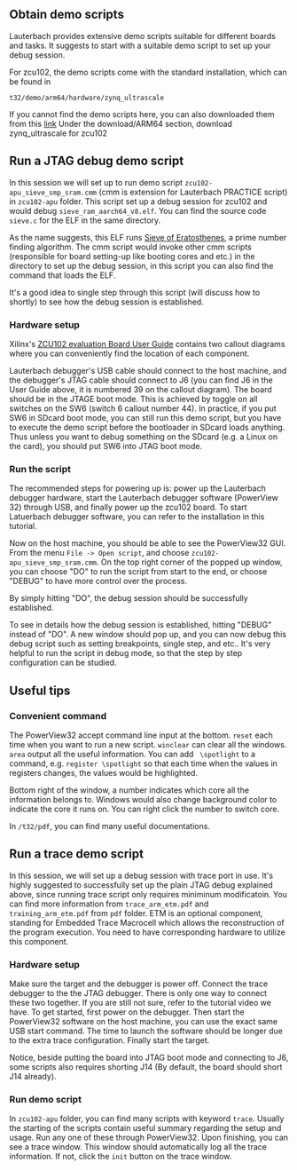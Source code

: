 ## Obtain demo scripts

Lauterbach provides extensive demo scripts suitable for different boards and tasks. It suggests to start with a suitable demo script to set up your debug session.

For zcu102, the demo scripts come with the standard installation, which can be found in 

```
t32/demo/arm64/hardware/zynq_ultrascale
```

If you cannot find the demo scripts here, you can also downloaded them from this [link](https://www.lauterbach.com/frames.html?home.html)
Under the download/ARM64 section, download zynq_ultrascale for zcu102

## Run a JTAG debug demo script

In this session we will set up to run demo script `zcu102-apu_sieve_smp_sram.cmm` (cmm is extension for Lauterbach PRACTICE script) in `zcu102-apu` folder. This script set up a debug session for zcu102 and would debug `sieve_ram_aarch64_v8.elf`. You can find the source code `sieve.c` for the ELF in the same directory. 

As the name suggests, this ELF runs [Sieve of Eratosthenes](https://en.wikipedia.org/wiki/Sieve_of_Eratosthenes), a prime number finding algorithm. The cmm script would invoke other cmm scripts (responsible for board setting-up like booting cores and etc.) in the directory to set up the debug session, in this script you can also find the command that loads the ELF. 

It's a good idea to single step through this script (will discuss how to shortly) to see how the debug session is established. 

### Hardware setup

Xilinx's [ZCU102 evaluation Board User Guide](https://www.xilinx.com/support/documentation/boards_and_kits/zcu102/ug1182-zcu102-eval-bd.pdf) contains two callout diagrams where you can conveniently find the location of each component. 

Lauterbach debugger's USB cable should connect to the host machine, and the debugger's JTAG cable should connect to J6 (you can find J6 in the User Guide above, it is numbered 39 on the callout diagram). The board should be in the JTAGE boot mode. This is achieved by toggle on all switches on the SW6 (switch 6 callout number 44). In practice, if you put SW6 in SDcard boot mode, you can still run this demo script, but you have to execute the demo script before the bootloader in SDcard loads anything. Thus unless you want to debug something on the SDcard (e.g. a Linux on the card), you should put SW6 into JTAG boot mode. 


### Run the script

The recommended steps for powering up is: power up the Lauterbach debugger hardware, start the Lauterbach debugger software (PowerView 32) through USB, and finally power up the zcu102 board. To start Latuerbach debugger software, you can refer to the installation in this tutorial. 

Now on the host machine, you should be able to see the PowerView32 GUI. From the menu `File -> Open script`, and choose `zcu102-apu_sieve_smp_sram.cmm`. On the top right corner of the popped up window, you can choose "DO" to run the script from start to the end, or choose "DEBUG" to have more control over the process. 

By simply hitting "DO", the debug session should be successfully established.

To see in details how the debug session is established, hitting "DEBUG" instead of "DO". A new window should pop up, and you can now debug this debug script such as setting breakpoints, single step, and etc.. It's very helpful to run the script in debug mode, so that the step by step configuration can be studied. 

## Useful tips

### Convenient command

The PowerView32 accept command line input at the bottom. `reset` each time when you want to run a new script. `winclear` can clear all the windows. `area` output all the useful information. You can add ` \spotlight` to a command, e.g. `register \spotlight` so that each time when the values in registers changes, the values would be highlighted. 

Bottom right of the window, a number indicates which core all the information belongs to. Windows would also change background color to indicate the core it runs on. You can right click the number to switch core. 

In `/t32/pdf`, you can find many useful documentations.

## Run a trace demo script

In this session, we will set up a debug session with trace port in use. It's highly suggested to successfully set up the plain JTAG debug explained above, since running trace script only requires miniminum modificatoin. You can find more information from `trace_arm_etm.pdf` and `training_arm_etm.pdf` from `pdf` folder. ETM is an optional component, standing for Embedded Trace Macrocell which allows the reconstruction of the program execution. You need to have corresponding hardware to utilize this component. 

### Hardware setup

Make sure the target and the debugger is power off. Connect the trace debugger to the the JTAG debugger. There is only one way to connect these two together. If you are still not sure, refer to the tutorial video we have. To get started, first power on the debugger. Then start the PowerView32 software on the host machine, you can use the exact same USB start command. The time to launch the software should be longer due to the extra trace configuration. Finally start the target. 

Notice, beside putting the board into JTAG boot mode and connecting to J6, some scripts also requires shorting J14 (By default, the board should short J14 already).

### Run demo script

In `zcu102-apu` folder, you can find many scripts with keyword `trace`. Usually the starting of the scripts contain useful summary regarding the setup and usage. Run any one of these through PowerView32. Upon finishing, you can see a trace window. This window should automatically log all the trace information. If not, click the `init` button on the trace window. 







